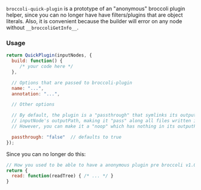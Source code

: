 `broccoli-quick-plugin` is a prototype of an "anonymous" broccoli plugin helper, since you can no longer have have filters/plugins that are object literals. Also, it is convenient because the builder will error on any node without `__broccoliGetInfo__`.

### Usage

```js
return QuickPlugin(inputNodes, {
  build: function() {
     /* your code here */
  },

  // Options that are passed to broccoli-plugin
  name: "...",
  annotation: "...",

  // Other options

  // By default, the plugin is a "passthrough" that symlinks its output to its
  // inputNode's outputPath, making it "pass" along all files written in the inputNode.
  // However, you can make it a "noop" which has nothing in its outputPath.

  passthrough: "false"  // defaults to true
});
 ```

Since you can no longer do this:

```js
// How you used to be able to have a anonymous plugin pre broccoli v1.0.0-beta
return {
  read: function(readTree) { /* ... */ }
}
```
